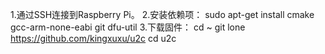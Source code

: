 1.通过SSH连接到Raspberry Pi。
2.安装依赖项：
sudo apt-get install cmake gcc-arm-none-eabi git dfu-util
3.下载固件：
cd ~
git lone https://github.com/kingxuxu/u2c
cd u2c

